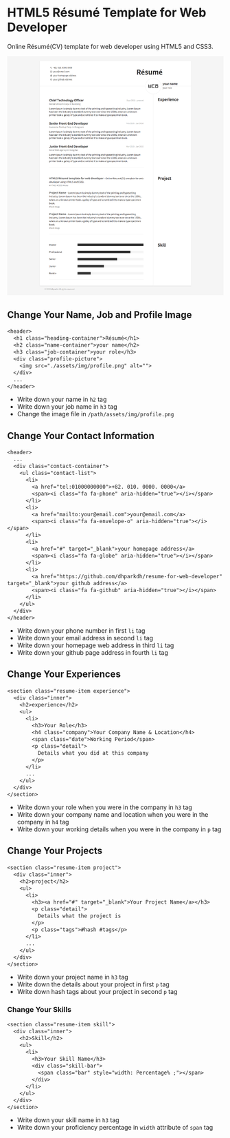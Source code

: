 
# HTML5 Résumé Template for Web Developer

Online Résumé(CV) template for web developer using HTML5 and CSS3.


![Screenshot](/assets/img/screenshot.png)
<!-- <div align="center">
  <img src="/assets/img/screenshot.png" />
</div> -->


## Change Your Name, Job and Profile Image

  ```HTML5
  <header>
    <h1 class="heading-container">Résumé</h1>
    <h2 class="name-container">your name</h2>
    <h3 class="job-container">your role</h3>
    <div class="profile-picture">
      <img src="./assets/img/profile.png" alt="">
    </div>
    ...
  </header>
  ```

 - Write down your name in `h2` tag
 - Write down your job name in `h3` tag
 - Change the image file in `/path/assets/img/profile.png`


## Change Your Contact Information

  ```HTML5
  <header>
    ...
    <div class="contact-container">
      <ul class="contact-list">
        <li>
          <a href="tel:01000000000">+82. 010. 0000. 0000</a>
          <span><i class="fa fa-phone" aria-hidden="true"></i></span>
        </li>
        <li>
          <a href="mailto:your@email.com">your@email.com</a>
          <span><i class="fa fa-envelope-o" aria-hidden="true"></i></span>
        </li>
        <li>
          <a href="#" target="_blank">your homepage address</a>
          <span><i class="fa fa-globe" aria-hidden="true"></i></span>
        </li>
        <li>
          <a href="https://github.com/dhparkdh/resume-for-web-developer" target="_blank">your github address</a>
          <span><i class="fa fa-github" aria-hidden="true"></i></span>
        </li>
      </ul>
    </div>
  </header>
  ```

 - Write down your phone number in first `li` tag
 - Write down your email address in second `li` tag
 - Write down your homepage web address in third `li` tag
 - Write down your github page address in fourth `li` tag


## Change Your Experiences

 ```HTML5
 <section class="resume-item experience">
   <div class="inner">
     <h2>experience</h2>
     <ul>
       <li>
         <h3>Your Role</h3>
         <h4 class="company">Your Company Name & Location</h4>
         <span class="date">Working Period</span>
         <p class="detail">
           Details what you did at this company
         </p>
       </li>
       ...
     </ul>
   </div>
 </section>
 ```

 - Write down your role when you were in the company in `h3` tag
 - Write down your company name and location when you were in the company in `h4` tag
 - Write down your working details when you were in the company in `p` tag


## Change Your Projects

  ```HTML5
  <section class="resume-item project">
    <div class="inner">
      <h2>project</h2>
      <ul>
        <li>
          <h3><a href="#" target="_blank">Your Project Name</a></h3>
          <p class="detail">
            Details what the project is
          </p>
          <p class="tags">#hash #tags</p>
        </li>
        ...
      </ul>
    </div>
  </section>
  ```

  - Write down your project name in `h3` tag
  - Write down the details about your project in first `p` tag
  - Write down hash tags about your project in second `p` tag


### Change Your Skills

  ```HTML5
  <section class="resume-item skill">
    <div class="inner">
      <h2>Skill</h2>
      <ul>
        <li>
          <h3>Your Skill Name</h3>
          <div class="skill-bar">
            <span class="bar" style="width: Percentage% ;"></span>
          </div>
        </li>
      </ul>
    </div>
  </section>
  ```

  - Write down your skill name in `h3` tag
  - Write down your proficiency percentage in `width` attribute of `span` tag
